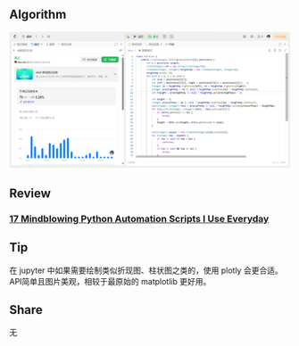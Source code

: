 ## Algorithm

![leetcode](../../../images/temp/nanyu-2024-07-28-lc.png)

## Review

### **[17 Mindblowing Python Automation Scripts I Use Everyday](https://medium.com/pythoneers/17-mindblowing-python-automation-scripts-i-use-everyday-523fb1eb9284)**

## Tip

在 jupyter 中如果需要绘制类似折现图、柱状图之类的，使用 plotly 会更合适。API简单且图片美观，相较于最原始的  matplotlib 更好用。

## Share

无